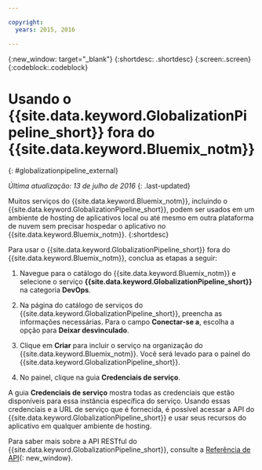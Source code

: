 ```yaml
---

copyright:
  years: 2015, 2016

---
```


{:new_window: target="_blank"}
{:shortdesc: .shortdesc}
{:screen:.screen}
{:codeblock:.codeblock}

# Usando o {{site.data.keyword.GlobalizationPipeline_short}} fora do {{site.data.keyword.Bluemix_notm}}
{: #globalizationpipeline_external}

*Última atualização: 13 de julho de 2016*
{: .last-updated}

Muitos serviços do {{site.data.keyword.Bluemix_notm}}, incluindo o {{site.data.keyword.GlobalizationPipeline_short}}, podem ser usados em um ambiente de hosting de aplicativos local ou até mesmo em outra plataforma de nuvem sem precisar hospedar o aplicativo no {{site.data.keyword.Bluemix_notm}}.
{:shortdesc}

Para usar o {{site.data.keyword.GlobalizationPipeline_short}} fora do {{site.data.keyword.Bluemix_notm}}, conclua as etapas a seguir:

1. Navegue para o catálogo do {{site.data.keyword.Bluemix_notm}} e selecione o serviço **{{site.data.keyword.GlobalizationPipeline_short}}** na categoria **DevOps**.

2. Na página do catálogo de serviços do {{site.data.keyword.GlobalizationPipeline_short}}, preencha as informações necessárias.  Para o campo **Conectar-se a**, escolha a opção para **Deixar desvinculado**.

3. Clique em **Criar** para incluir o serviço na organização do {{site.data.keyword.Bluemix_notm}}.  Você será levado para o painel do {{site.data.keyword.GlobalizationPipeline_short}}.

4. No painel, clique na guia **Credenciais de serviço**.  

A guia **Credenciais de serviço** mostra todas as credenciais que estão disponíveis para essa instância específica do serviço.  Usando essas credenciais e a URL de serviço que é fornecida, é possível acessar a API do {{site.data.keyword.GlobalizationPipeline_short}} e usar seus recursos do aplicativo em qualquer ambiente de hosting.

Para saber mais sobre a API RESTful do {{site.data.keyword.GlobalizationPipeline_short}}, consulte a [Referência de API](https://gp-rest.ng.bluemix.net/translate/swagger/index.html){: new_window}.
